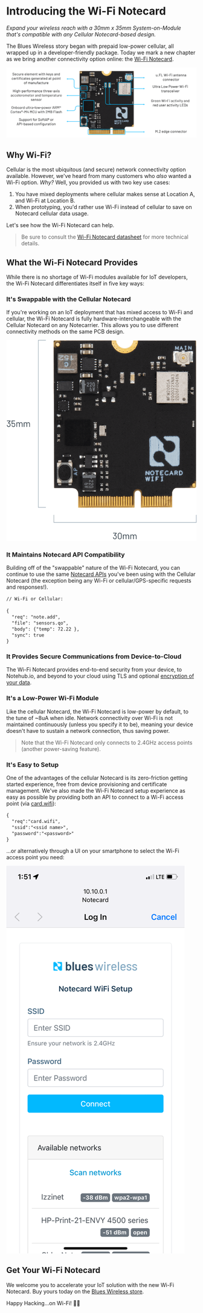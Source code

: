 # Introducing the Wi-Fi Notecard

*Expand your wireless reach with a 30mm x 35mm System-on-Module that's compatible with any Cellular Notecard-based design.*

The Blues Wireless story began with prepaid low-power cellular, all wrapped up in a developer-friendly package. Today we mark a new chapter as we bring another connectivity option online: the [Wi-Fi Notecard](/products/wifi-notecard).

![wi-fi notecard features](product_notecard_wifi.png)

## Why Wi-Fi?

Cellular is the most ubiquitous (and secure) network connectivity option available. However, we've heard from many customers who *also* wanted a Wi-Fi option. *Why?* Well, you provided us with two key use cases:

1. You have mixed deployments where cellular makes sense at Location A, and Wi-Fi at Location B.
2. When prototyping, you'd rather use Wi-Fi instead of cellular to save on Notecard cellular data usage.

Let's see how the Wi-Fi Notecard can help.

> Be sure to consult the [Wi-Fi Notecard datasheet]() for more technical details.

## What the Wi-Fi Notecard Provides

While there is no shortage of Wi-Fi modules available for IoT developers, the Wi-Fi Notecard differentiates itself in five key ways:

### It's Swappable with the Cellular Notecard

If you're working on an IoT deployment that has mixed access to Wi-Fi and cellular, the Wi-Fi Notecard is fully hardware-interchangeable with the Cellular Notecard on any Notecarrier. This allows you to use different connectivity methods on the same PCB design.

![wi-fi notecard dimensions](notecard_wifi_measurements.png)

### It Maintains Notecard API Compatibility

Building off of the "swappable" nature of the Wi-Fi Notecard, you can continue to use the same [Notecard APIs](https://dev.blues.io/reference/notecard-api/introduction/) you've been using with the Cellular Notecard (the exception being any Wi-Fi or cellular/GPS-specific requests and responses!).

	// Wi-Fi or Cellular:
	
	{
	  "req": "note.add",
	  "file": "sensors.qo",
	  "body": {"temp": 72.22 },
	  "sync": true
	}

### It Provides Secure Communications from Device-to-Cloud

The Wi-Fi Notecard provides end-to-end security from your device, to Notehub.io, and beyond to your cloud using TLS and optional [encryption of your data](https://dev.blues.io/guides-and-tutorials/notecard-guides/encrypting-data-with-the-notecard/).

### It's a Low-Power Wi-Fi Module

Like the cellular Notecard, the Wi-Fi Notecard is low-power by default, to the tune of ~8uA when idle. Network connectivity over Wi-Fi is not maintained continuously (unless you specify it to be), meaning your device doesn't have to sustain a network connection, thus saving power.

> Note that the Wi-Fi Notecard only connects to 2.4GHz access points (another power-saving feature).

### It's Easy to Setup

One of the advantages of the cellular Notecard is its zero-friction getting started experience, free from device provisioning and certificate management. We've also made the Wi-Fi Notecard setup experience as easy as possible by providing both an API to connect to a Wi-Fi access point (via [card.wifi]()):

	{
	  "req":"card.wifi",
	  "ssid":"<ssid name>",
	  "password":"<password>"
	}

...or alternatively through a UI on your smartphone to select the Wi-Fi access point you need:

![wi-fi notecard setup](notecard-wifi-setup.png)

## Get Your Wi-Fi Notecard

We welcome you to accelerate your IoT solution with the new Wi-Fi Notecard. Buy yours today on the [Blues Wireless store]().

Happy Hacking...on Wi-Fi! 👩‍💻

    